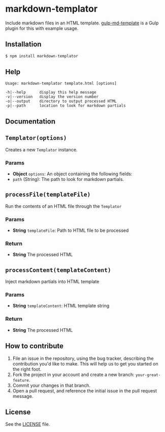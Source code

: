 # markdown-templator
Include markdown files in an HTML template. [gulp-md-template](https://github.com/grit96/gulp-md-template) is a Gulp plugin for this with example usage.

## Installation
```sh
$ npm install markdown-templator
```


## Help

```
Usage: markdown-templator template.html [options]

-h|--help      display this help message
-v|--version   display the version number
-o|--output    directory to output processed HTML
-p|--path      location to look for markdown partials
```


## Documentation

## `Templator(options)`
Creates a new `Templator` instance.

### Params
- **Object** `options`: An object containing the following fields:
 - `path` (String): The path to look for markdown partials.

## `processFile(templateFile)`
Run the contents of an HTML file through the `Templator`

### Params
- **String** `templateFile`: Path to HTML file to be processed

### Return
- **String** The processed HTML

## `processContent(templateContent)`
Inject markdown partials into HTML template

### Params
- **String** `templateContent`: HTML template string

### Return
- **String** The processed HTML



## How to contribute

1. File an issue in the repository, using the bug tracker, describing the
   contribution you'd like to make. This will help us to get you started on the
   right foot.
2. Fork the project in your account and create a new branch:
   `your-great-feature`.
3. Commit your changes in that branch.
4. Open a pull request, and reference the initial issue in the pull request
   message.

## License
See the [LICENSE](./LICENSE) file.
